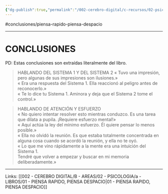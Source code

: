 ```yaml
---
{"dg-publish":true,"permalink":"/002-cerebro-digital/c-recursos/02-psicologia/a-libros/01-piensa-rapido-piensa-despacio/01-conclisiones/"}
---
```


#conclusiones/piensa-rapido-piensa-despacio

---
# CONCLUSIONES
PD: Estas conclusiones son extraídas literalmente del libro.

>HABLANDO DEL SISTEMA 1 Y DEL SISTEMA 2
« Tuvo una impresión, pero algunas de sus impresiones son ilusiones.»  
« Era una respuesta del Sistema 1. Ella reaccionó al peligro antes de reconocerlo.»  
« Te lo dice tu Sistema 1. Aminora y deja que el Sistema 2 tome el control.»

>HABLANDO DE ATENCIÓN Y ESFUERZO  
« No quiero intentar resolver esto mientras conduzco. Es una tarea que dilata a pupila. ¡Requiere esfuerzo mental!»  
« Aquí actúa la ley del mínimo esfuerzo. Él quiere pensar lo menos posible.»  
« Ella no olvidó la reunión. Es que estaba totalmente concentrada en alguna cosa cuando se acordó la reunión, y ella no te oyó.  
« Lo que me vino rápidamente a la mente era una intuición del Sistema 1.  
Tendré que volver a empezar y buscar en mi memoria deliberadamente.»


---
Links: [[002 - CEREBRO DIGITAL/B - AREAS/02 - PSICOLOGIA/a - LIBROS/01 - PIENSA RAPIDO, PIENSA DESPACIO\|01 - PIENSA RAPIDO, PIENSA DESPACIO]]